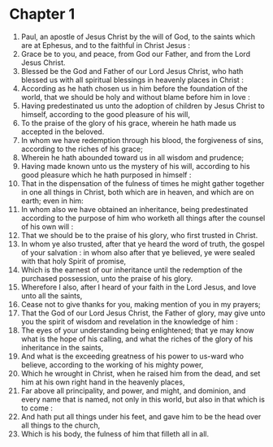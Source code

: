 # Chapter 1

1. Paul, an apostle of Jesus Christ by the will of God, to the saints which are at Ephesus, and to the faithful in Christ Jesus :
2. Grace be to you, and peace, from God our Father, and from the Lord Jesus Christ.
3. Blessed be the God and Father of our Lord Jesus Christ, who hath blessed us with all spiritual blessings in heavenly places in Christ :
4. According as he hath chosen us in him before the foundation of the world, that we should be holy and without blame before him in love :
5. Having predestinated us unto the adoption of children by Jesus Christ to himself, according to the good pleasure of his will,
6. To the praise of the glory of his grace, wherein he hath made us accepted in the beloved.
7. In whom we have redemption through his blood, the forgiveness of sins, according to the riches of his grace;
8. Wherein he hath abounded toward us in all wisdom and prudence;
9. Having made known unto us the mystery of his will, according to his good pleasure which he hath purposed in himself :
10. That in the dispensation of the fulness of times he might gather together in one all things in Christ, both which are in heaven, and which are on earth; even in him:
11. In whom also we have obtained an inheritance, being predestinated according to the purpose of him who worketh all things after the counsel of his own will :
12. That we should be to the praise of his glory, who first trusted in Christ.
13. In whom ye also trusted, after that ye heard the word of truth, the gospel of your salvation : in whom also after that ye believed, ye were sealed with that holy Spirit of promise,
14. Which is the earnest of our inheritance until the redemption of the purchased possession, unto the praise of his glory.
15. Wherefore I also, after I heard of your faith in the Lord Jesus, and love unto all the saints,
16. Cease not to give thanks for you, making mention of you in my prayers;
17. That the God of our Lord Jesus Christ, the Father of glory, may give unto you the spirit of wisdom and revelation in the knowledge of him :
18. The eyes of your understanding being enlightened; that ye may know what is the hope of his calling, and what the riches of the glory of his inheritance in the saints,
19. And what is the exceeding greatness of his power to us-ward who believe, according to the working of his mighty power,
20. Which he wrought in Christ, when he raised him from the dead, and set him at his own right hand in the heavenly places,
21. Far above all principality, and power, and might, and dominion, and every name that is named, not only in this world, but also in that which is to come :
22. And hath put all things under his feet, and gave him to be the head over all things to the church,
23. Which is his body, the fulness of him that filleth all in all.

